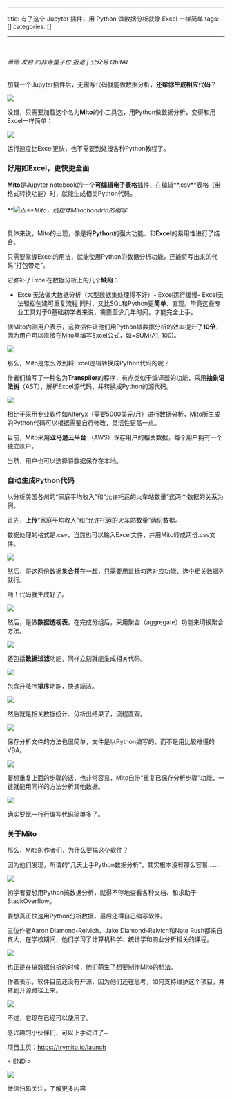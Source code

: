 
--- 
title:  有了这个 Jupyter 插件，用 Python 做数据分析就像 Excel 一样简单 
tags: []
categories: [] 

---
```


```

###### 萧箫 发自 凹非寺量子位 报道 | 公众号 QbitAI

加载一个Jupyter插件后，无需写代码就能做数据分析，**还帮你生成相应代码**？

<img src="https://img-blog.csdnimg.cn/img_convert/90c0fb386940adb327893e66131b0814.gif">

没错，只需要加载这个名为**Mito**的小工具包，用Python做数据分析，变得和用Excel一样简单：

<img src="https://img-blog.csdnimg.cn/img_convert/39263cf2fa15881b8bff159a5c492427.gif">

运行速度比Excel更快，也不需要到处搜各种Python教程了。

### 好用如Excel，更快更全面

**Mito**是Jupyter notebook的一个**可编辑电子表格**插件，在编辑**.csv**表格（带格式转换功能）时，就能生成相关Python代码。

###### **<img src="https://img-blog.csdnimg.cn/img_convert/4b29f0554f21475a15dda0f7afe2eba1.png">△**Mito，线粒体Mitochondria的缩写

具体来说，Mito的出现，像是将**Python**的强大功能、和**Excel**的易用性进行了结合。

只需要掌握Excel的用法，就能使用Python的数据分析功能，还能将写出来的代码“打包带走”。

它弥补了Excel在数据分析上的几个**缺陷**：
- Excel无法做大数据分析（大型数据集处理得不好）- Excel运行缓慢- Excel无法轻松创建可重复流程
同时，又比SQL和Python更**简单**、直观。毕竟这些专业工具对于0基础初学者来说，需要至少几年时间，才能完全上手。

据Mito内测用户表示，这款插件让他们用Python做数据分析的效率提升了**10倍**，因为用户可以直接在Mito里编写Excel公式，如=SUM(A1, 100)。

<img src="https://img-blog.csdnimg.cn/img_convert/6938aba03ae4ab4c95f395d668c4b8f1.png">

那么，Mito是怎么做到将Excel逻辑转换成Python代码的呢？

作者们编写了一种名为**Transpiler**的程序，有点类似于编译器的功能，采用**抽象语法树**（AST），解析Excel源代码，并转换成Python的源代码。

<img src="https://img-blog.csdnimg.cn/img_convert/c5d66887eed5461d6a08ad6366acf432.png">

相比于采用专业软件如Alteryx（需要5000美元/月）进行数据分析，Mito所生成的Python代码可以根据需要自行修改，灵活性更高一点。

目前，Mito采用**亚马逊云平台** （AWS）保存用户的相关数据，每个用户拥有一个独立账户。

当然，用户也可以选择将数据保存在本地。

### 自动生成Python代码

以分析美国各州的“家庭平均收入”和“允许托运的火车站数量”这两个数据的关系为例。

首先，**上传**“家庭平均收入”和“允许托运的火车站数量”两份数据。

数据处理的格式是.csv，当然也可以输入Excel文件，并用Mito转成两份.csv文件。

<img src="https://img-blog.csdnimg.cn/img_convert/eb39a342dd2466117c5242a16178ac3b.png">

然后，将这两份数据集**合并**在一起，只需要用鼠标勾选对应功能、选中相关数据列就行。

啪！代码就生成好了。

<img src="https://img-blog.csdnimg.cn/img_convert/b86bfb48d73d79d0c78e619eae5a3177.gif">

然后，是做**数据透视表**，在完成分组后，采用聚合（aggregate）功能来切换聚合方法。

<img src="https://img-blog.csdnimg.cn/img_convert/a5798aff4854115b694a22567a02ce3d.gif">

还包括**数据过滤**功能，同样立刻就能生成相关代码。

<img src="https://img-blog.csdnimg.cn/img_convert/e2acc65c92dc5a5bb73713602fc07c06.gif">

包含升降序**排序**功能，快速简洁。

<img src="https://img-blog.csdnimg.cn/img_convert/ff80608716e56d87c43e670655bb495e.gif">

然后就是相关数据统计、分析出结果了，流程直观。

<img src="https://img-blog.csdnimg.cn/img_convert/93376b497da9c121935fd54a2e53ddac.gif">

保存分析文件的方法也很简单，文件是以Python编写的，而不是用比较难懂的VBA。

<img src="https://img-blog.csdnimg.cn/img_convert/422d94f28c5044c079b5902de69ce5da.gif">

要想重复上面的步骤的话，也非常容易，Mito自带“重复已保存分析步骤”功能，一键就能用同样的方法分析其他数据。

<img src="https://img-blog.csdnimg.cn/img_convert/e4b9edcda88a099f32b18cd3d2cf140b.gif">

确实要比一行行编写代码简单多了。

### 关于Mito

那么，Mito的作者们，为什么要搞这个软件？

因为他们发现，所谓的“几天上手Python数据分析”，其实根本没有那么容易……

<img src="https://img-blog.csdnimg.cn/img_convert/024b01db5ea39249a97351d4636c0e98.png">

初学者要想用Python搞数据分析，就得不停地查看各种文档、和求助于StackOverflow。

要想真正快速用Python分析数据，最后还得自己编写软件。

三位作者Aaron Diamond-Reivich、Jake Diamond-Reivich和Nate Rush都来自宾大，在学校期间，他们学习了计算机科学、统计学和商业分析相关的课程。

<img src="https://img-blog.csdnimg.cn/img_convert/5e916f313a8cc71397c463229d1d672c.png">

也正是在搞数据分析的时候，他们萌生了想要制作Mito的想法。

作者表示，软件目前还没有开源，因为他们还在思考，如何支持维护这个项目，并转到开源路径上来。

<img src="https://img-blog.csdnimg.cn/img_convert/bd86b5654fc0034bed6c1220ecc1537a.png">

不过，它现在已经可以使用了。

感兴趣的小伙伴们，可以上手试试了~

项目主页：https://trymito.io/launch

&lt; END &gt;

<img src="https://img-blog.csdnimg.cn/img_convert/9318122bdde999e79aa9c91f615b8e1a.gif">

微信扫码关注，了解更多内容
